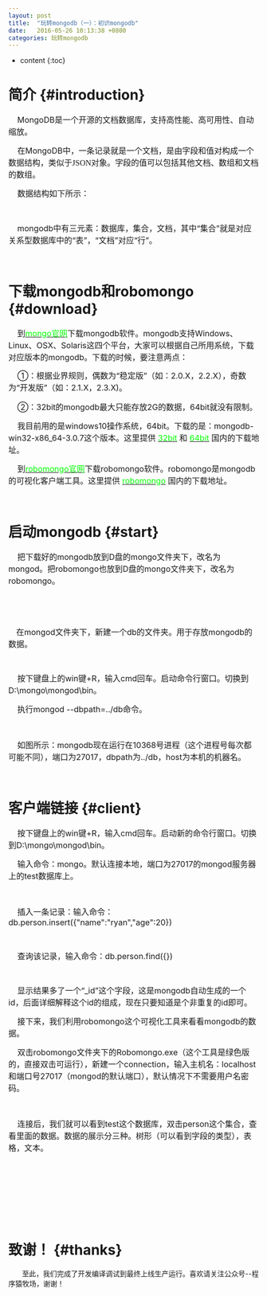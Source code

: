 ```yaml
---
layout: post
title:  "玩转mongodb（一）：初识mongodb"
date:   2016-05-26 10:13:38 +0800
categories: 玩转mongodb
---
```

* content
{:toc}

简介				{#introduction}
=============================

<p><span style="font-size: 16px;">&nbsp; &nbsp; MongoDB是一个开源的文档数据库，支持高性能、高可用性、自动缩放。</span></p>
<p><span style="font-size: 16px;">&nbsp; &nbsp; 在MongoDB中，一<span style="font-family: 宋体;">条记录就是一个文档，是由字段和值对构成一个数据结构，类似于JSON对象。字段的值可以包括其他文档、数组和文档的数组。</span></span></p>
<p><span style="font-size: 16px;">&nbsp; &nbsp; 数据结构如下所示：</span></p>
<p><span style="font-family: 宋体; font-size: 16px;">&nbsp; <img src="http://images2015.cnblogs.com/blog/440176/201605/440176-20160527214549100-1749025771.png" alt="" /></span></p>
<p><span style="font-size: 16px;">&nbsp; &nbsp; mongodb中有三元素：数据库，集合，文档，其中&ldquo;集合&rdquo;</span><span style="font-size: 16px;">就是对应关系型数据库中的&ldquo;表&rdquo;，&ldquo;文档&rdquo;对应&ldquo;行&rdquo;。</span></p>
<p>&nbsp;</p>

下载mongodb和robomongo		{#download}
=============================

<p><span style="font-size: 16px;">&nbsp; &nbsp;&nbsp;到<span style="color: #00ff00;"><a title="mongodb官网下载地址" href="https://www.mongodb.com/download-center?jmp=nav" target="_blank"><span style="color: #00ff00;">mongo官网</span></a></span>下载mongodb软件。mongodb支持Windows、Linux、OSX、Solaris这四个平台，大家可以根据自己所用系统，下载对应版本的mongodb。下载的时候，要注意两点：</span></p>
<p><span style="font-size: 16px; line-height: 1.5;">&nbsp; &nbsp; ①：根据业界规则，偶数为&ldquo;稳定版&rdquo;（如：2.0.X，2.2.X），奇数为&ldquo;开发版&rdquo;（如：2.1.X，2.3.X)。</span></p>
<p><span style="font-size: 16px;">&nbsp; &nbsp; ②：</span><span style="font-size: 16px;">32bit的mongodb最大只能存放2G的数据，64bit就没有限制。</span></p>
<p><span style="font-size: 16px;">&nbsp; &nbsp; 我目前用的是windows10操作系统，64bit。下载的是：mongodb-win32-x86_64-3.0.7这个版本。这里提供<span style="color: #00ff00;"> <a title="mongodb 32bit国内下载地址" href="http://download.csdn.net/detail/zhouqinxiong/9532519" target="_blank"><span style="color: #00ff00;">32bit</span></a></span>&nbsp;和 <span style="color: #00ff00;"><a title="mongodb 64bit国内下载地址" href="http://download.csdn.net/detail/zhouqinxiong/9532537" target="_blank"><span style="color: #00ff00;">64bit</span></a>&nbsp;</span>国内的下载地址。</span></p>
<p><span style="font-size: 16px;">&nbsp; &nbsp; 到<a title="robomongo官网" href="https://robomongo.org/" target="_blank"><span style="color: #00ff00;">robomongo官网</span></a>下载robomongo软件。robomongo是mongodb的可视化客户端工具。这里提供 <span style="color: #00ff00;"><a title="robomongo国内的下载地址" href="http://download.csdn.net/detail/zhouqinxiong/9533481" target="_blank"><span style="color: #00ff00;">robomongo</span></a>&nbsp;</span>国内的下载地址。</span></p>
<p>&nbsp;</p>

启动mongodb		{#start}
=============================

<p><span style="font-size: 16px;">&nbsp; &nbsp; 把下载好的mongodb放到D盘的mongo文件夹下，改名为mongod。把robomongo也放到D盘的mongo文件夹下，改名为robomongo。</span></p>
<p><span style="font-size: 16px;">&nbsp; &nbsp;&nbsp;<img src="http://images2015.cnblogs.com/blog/440176/201605/440176-20160527231528709-1761027148.png" alt="" /></span></p>
<p>&nbsp;</p>
<p>&nbsp; &nbsp; <span style="font-size: 16px;">在mongod文件夹下，新建一个db的文件夹。用于存放mongodb的数据。</span></p>
<p>&nbsp; &nbsp;&nbsp;<img src="http://images2015.cnblogs.com/blog/440176/201605/440176-20160527232442772-1835888560.png" alt="" /></p>
<p><span style="font-size: 16px;">&nbsp; &nbsp; 按下键盘上的win键+R，输入cmd回车。启动命令行窗口。切换到D:\mongo\mongod\bin。</span></p>
<p><span style="font-size: 16px;">&nbsp; &nbsp; 执行mongod --dbpath=../db命令。</span></p>
<p>&nbsp; &nbsp;&nbsp;<img src="http://images2015.cnblogs.com/blog/440176/201605/440176-20160527232751491-1700923623.png" alt="" /><span style="font-size: 16px;">&nbsp;</span></p>
<p><span style="font-size: 16px;">&nbsp; &nbsp; 如图所示：mongodb现在运行在10368号进程（这个进程号每次都可能不同），端口为27017，dbpath为../db，host为本机的机器名。</span></p>
<p>&nbsp;</p>

客户端链接		{#client}
=============================

<p><span style="font-size: 16px;">&nbsp; &nbsp;&nbsp;按下键盘上的win键+R，输入cmd回车。启动新的命令行窗口。切换到D:\mongo\mongod\bin。</span></p>
<p><span style="font-size: 16px;">&nbsp; &nbsp; 输入命令：mongo。默认连接本地，端口为27017的mongod服务器上的test数据库上。</span></p>
<p><span style="font-size: 16px;">&nbsp; &nbsp;&nbsp;<img src="http://images2015.cnblogs.com/blog/440176/201605/440176-20160527235820459-543927143.png" alt="" /></span></p>
<p><span style="font-size: 16px;">&nbsp; &nbsp; 插入一条记录：输入命令：db.person.insert({"name":"ryan","age":20})</span></p>
<p>&nbsp; &nbsp;&nbsp;<img src="http://images2015.cnblogs.com/blog/440176/201605/440176-20160527235830475-308177402.png" alt="" /></p>
<p><span style="font-size: 16px;">&nbsp; &nbsp; 查询该记录，输入命令：db.person.find({})</span></p>
<p>&nbsp; &nbsp;&nbsp;<img src="http://images2015.cnblogs.com/blog/440176/201605/440176-20160527235844616-1117333360.png" alt="" /></p>
<p><span style="font-size: 16px;">&nbsp; &nbsp; 显示结果多了一个&ldquo;_id&rdquo;这个字段，这是mongodb自动生成的一个id，后面详细解释这个id的组成，现在只要知道是个非重复的id即可。</span></p>
<p><span style="font-size: 16px;">&nbsp; &nbsp; 接下来，我们利用robomongo这个可视化工具来看看mongodb的数据。</span></p>
<p><span style="font-size: 16px;">&nbsp; &nbsp; 双击robomongo文件夹下的Robomongo.exe（这个工具是绿色版的，直接双击可运行），新建一个connection，输入主机名：localhost和端口号27017（mongod的默认端口），默认情况下不需要用户名密码。</span></p>
<p><span style="font-size: 16px;">&nbsp; &nbsp;&nbsp;<img src="http://images2015.cnblogs.com/blog/440176/201605/440176-20160528181815444-221482791.png" alt="" /></span></p>
<p><span style="font-size: 16px;"><span style="font-size: 16px;">&nbsp; &nbsp; 连接后，我们就可以看到test这个数据库，双击person这个集合，查看里面的数据。数据的展示分三种。树形（可以看到字段的类型），表格，文本。</span></span></p>
<p><span style="font-size: 16px;">&nbsp; &nbsp;&nbsp;<img src="http://images2015.cnblogs.com/blog/440176/201605/440176-20160528183650881-660646097.png" alt="" /></span></p>
<p><span style="font-size: 16px;">&nbsp; &nbsp;&nbsp;<img src="http://images2015.cnblogs.com/blog/440176/201605/440176-20160528183705944-776508999.png" alt="" /></span></p>
<p><span style="font-size: 16px;">&nbsp; &nbsp;&nbsp;<img src="http://images2015.cnblogs.com/blog/440176/201605/440176-20160528183720147-1242534607.png" alt="" /></span></p>
<p>&nbsp;</p>

致谢！             {#thanks}
===========================

<p>&nbsp; &nbsp; &nbsp; &nbsp;至此，我们完成了开发编译调试到最终上线生产运行。喜欢请关注公众号--程序猿牧场，谢谢！</p>
<p>&nbsp;<img src="https://img2020.cnblogs.com/blog/440176/202003/440176-20200316224639427-719739537.png" alt="" /></p>